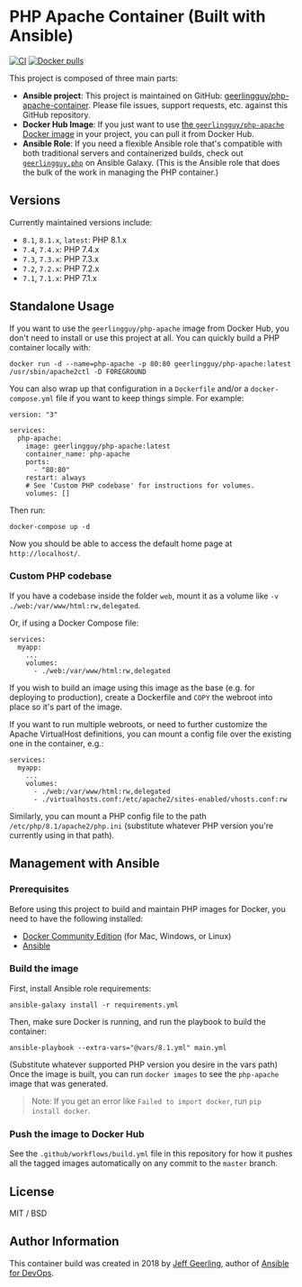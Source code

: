 # PHP Apache Container (Built with Ansible)

[![CI](https://github.com/geerlingguy/php-apache-container/workflows/Build/badge.svg?branch=master&event=push)](https://github.com/geerlingguy/php-apache-container/actions?query=workflow%3ABuild) [![Docker pulls](https://img.shields.io/docker/pulls/geerlingguy/php-apache)](https://hub.docker.com/r/geerlingguy/php-apache/)

This project is composed of three main parts:

  - **Ansible project**: This project is maintained on GitHub: [geerlingguy/php-apache-container](https://github.com/geerlingguy/php-apache-container). Please file issues, support requests, etc. against this GitHub repository.
  - **Docker Hub Image**: If you just want to use [the `geerlingguy/php-apache` Docker image](https://hub.docker.com/r/geerlingguy/php-apache/) in your project, you can pull it from Docker Hub.
  - **Ansible Role**: If you need a flexible Ansible role that's compatible with both traditional servers and containerized builds, check out [`geerlingguy.php`](https://galaxy.ansible.com/geerlingguy/php/) on Ansible Galaxy. (This is the Ansible role that does the bulk of the work in managing the PHP container.)

## Versions

Currently maintained versions include:

  - `8.1`, `8.1.x`, `latest`: PHP 8.1.x
  - `7.4`, `7.4.x`: PHP 7.4.x
  - `7.3`, `7.3.x`: PHP 7.3.x
  - `7.2`, `7.2.x`: PHP 7.2.x
  - `7.1`, `7.1.x`: PHP 7.1.x

## Standalone Usage

If you want to use the `geerlingguy/php-apache` image from Docker Hub, you don't need to install or use this project at all. You can quickly build a PHP container locally with:

    docker run -d --name=php-apache -p 80:80 geerlingguy/php-apache:latest /usr/sbin/apache2ctl -D FOREGROUND

You can also wrap up that configuration in a `Dockerfile` and/or a `docker-compose.yml` file if you want to keep things simple. For example:

    version: "3"
    
    services:
      php-apache:
        image: geerlingguy/php-apache:latest
        container_name: php-apache
        ports:
          - "80:80"
        restart: always
        # See 'Custom PHP codebase' for instructions for volumes.
        volumes: []

Then run:

    docker-compose up -d

Now you should be able to access the default home page at `http://localhost/`.

### Custom PHP codebase

If you have a codebase inside the folder `web`, mount it as a volume like `-v ./web:/var/www/html:rw,delegated`.

Or, if using a Docker Compose file:

    services:
      myapp:
        ...
        volumes:
          - ./web:/var/www/html:rw,delegated

If you wish to build an image using this image as the base (e.g. for deploying to production), create a Dockerfile and `COPY` the webroot into place so it's part of the image.

If you want to run multiple webroots, or need to further customize the Apache VirtualHost definitions, you can mount a config file over the existing one in the container, e.g.:

    services:
      myapp:
        ...
        volumes:
          - ./web:/var/www/html:rw,delegated
          - ./virtualhosts.conf:/etc/apache2/sites-enabled/vhosts.conf:rw

Similarly, you can mount a PHP config file to the path `/etc/php/8.1/apache2/php.ini` (substitute whatever PHP version you're currently using in that path).

## Management with Ansible

### Prerequisites

Before using this project to build and maintain PHP images for Docker, you need to have the following installed:

  - [Docker Community Edition](https://docs.docker.com/engine/installation/) (for Mac, Windows, or Linux)
  - [Ansible](http://docs.ansible.com/ansible/latest/installation_guide/intro_installation.html)

### Build the image

First, install Ansible role requirements:

    ansible-galaxy install -r requirements.yml

Then, make sure Docker is running, and run the playbook to build the container:

    ansible-playbook --extra-vars="@vars/8.1.yml" main.yml

(Substitute whatever supported PHP version you desire in the vars path) Once the image is built, you can run `docker images` to see the `php-apache` image that was generated.

> Note: If you get an error like `Failed to import docker`, run `pip install docker`.

### Push the image to Docker Hub

See the `.github/workflows/build.yml` file in this repository for how it pushes all the tagged images automatically on any commit to the `master` branch.

## License

MIT / BSD

## Author Information

This container build was created in 2018 by [Jeff Geerling](https://www.jeffgeerling.com/), author of [Ansible for DevOps](https://www.ansiblefordevops.com/).
